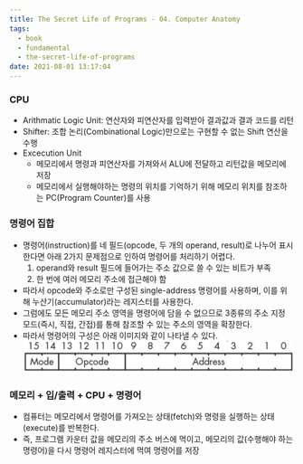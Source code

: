 ```yaml
---
title: The Secret Life of Programs - 04. Computer Anatomy
tags:
  - book
  - fundamental
  - the-secret-life-of-programs
date: 2021-08-01 13:17:04
---
```


### CPU
- Arithmatic Logic Unit: 연산자와 피연산자를 입력받아 결과값과 결과 코드를 리턴
- Shifter: 조합 논리(Combinational Logic)만으로는 구현할 수 없는 Shift 연산을 수행
- Excecution Unit
    - 메모리에서 명령과 피연산자를 가져와서 ALU에 전달하고 리턴값을 메모리에 저장
    - 메모리에서 실행해야하는 명령의 위치를 기억하기 위해 메모리 위치를 참조하는 PC(Program Counter)를 사용
### 명령어 집합
- 명령어(instruction)를 네 필드(opcode, 두 개의 operand, result)로 나누어 표시한다면 아래 2가지 문제점으로 인하여 명령어를 처리하기 어렵다.
    1. operand와 result 필드에 들어가는 주소 값으로 쓸 수 있는 비트가 부족
    2. 한 번에 여러 메모리 주소에 접근해야 함
- 따라서 opcode와 주소로만 구성된 single-address 명령어를 사용하며, 이를 위해 누산기(accumulator)라는 레지스터를 사용한다.
- 그럼에도 모든 메모리 주소 영역을 명령어에 담을 수 없으므로 3종류의 주소 지정 모드(즉시, 직접, 간접)를 통해 참조할 수 있는 주소의 영역을 확장한다.
- 따라서 명령어의 구성은 아래 이미지와 같이 나타낼 수 있다.
![](/images/instruction_set.png)
### 메모리 + 입/출력 + CPU + 명령어
- 컴퓨터는 메모리에서 명령어를 가져오는 상태(fetch)와 명령을 실행하는 상태(execute)를 반복한다.
- 즉, 프로그램 카운터 값을 메모리의 주소 버스에 먹이고, 메모리의 값(수행해야 하는 명령어)을 다시 명령어 레지스터에 먹여 명령어를 저장